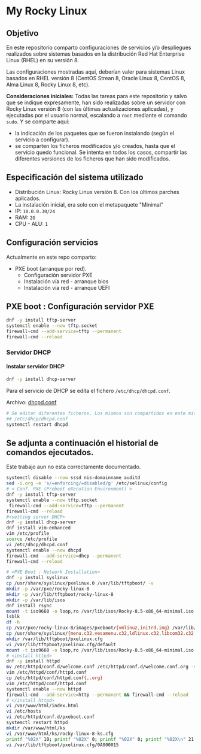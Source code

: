 # My Rocky Linux

## Objetivo

En este repositorio comparto configuraciones de servicios y/o despliegues realizados sobre sistemas basados en la distribución Red Hat Enterprise Linux (RHEL) en su versión 8.

Las configuraciones mostradas aquí, deberían valer para sistemas Linux basados en RHEL versión 8 (CentOS Strean 8, Oracle Linux 8, CentOS 8, Alma Linux 8, Rocky Linux 8, etc).

**Consideraciones iniciales:** Todas las tareas para este repositorio y salvo que se indique expresamente, han sido realizadas sobre un servidor con Rocky Linux versión 8 (con las últimas actualizaciones aplicadas), y ejecutadas por el usuario normal, escalando a `root` mediante el comando `sudo`. Y se comparte aquí:

- la indicación de los paquetes que se fueron instalando (según el servicio a configurar). 
- se comparten los ficheros modificados y/o creados, hasta que el servicio quedo funcional. Se intenta en todos los casos, compartir las diferentes versiones de los ficheros que han sido modificados.

## Especificación del sistema utilizado

- Distribución Linux: Rocky Linux versión 8. Con los últimos parches aplicados.
- La instalación inicial, era solo con el metapaquete "Minimal"
- IP: `10.0.0.30/24`
- RAM: `2G`
- CPU - ALU: `1`

## Configuración servicios

Actualmente en este repo comparto:

- PXE boot (arranque por red). 
  - Configuración servidor PXE
  - Instalación vía red - arranque bios 
  - Instalación vía red - arranque UEFI

## PXE boot : Configuración servidor PXE

```bash
dnf -y install tftp-server 
systemctl enable --now tftp.socket 
firewall-cmd --add-service=tftp --permanent 
firewall-cmd --reload
```

### Servidor DHCP

#### Instalar servidor DHCP

```bash
dnf -y install dhcp-server
```

Para el servicio de DHCP se edita el fichero `/etc/dhcp/dhcpd.conf`. 

Archivo: [dhcpd.conf](./etc/dhcp/dhcpd.conf)

```bash
# Se editan diferentes ficheros. Los mismos son compartidos en este mismo repositorio. En este paso se edit el:
## /etc/dhcp/dhcpd.conf
systemctl restart dhcpd
```


## Se adjunta a continuación el historial de comandos ejecutados.

Este trabajo aun no esta correctamente documentado.

```bash
systemctl disable --now sssd nis-domainname auditd
sed -i.org -e 's/=enforcing/=disabled/g' /etc/selinux/config 
# < Conf. PXE (Preboot eXecution Environment) >
dnf -y install tftp-server 
systemctl enable --now tftp.socket 
 firewall-cmd --add-service=tftp --permanent 
firewall-cmd --reload
#<setting server DHCP>
dnf -y install dhcp-server 
dnf install vim-enhanced
vim /etc/profile
source /etc/profile
vi /etc/dhcp/dhcpd.conf 
systemctl enable --now dhcpd
firewall-cmd --add-service=dhcp --permanent 
firewall-cmd --reload 

# <PXE Boot : Network Installation>
dnf -y install syslinux
cp /usr/share/syslinux/pxelinux.0 /var/lib/tftpboot/ -v
mkdir -p /var/pxe/rocky-linux-8
mkdir -p /var/lib/tftpboot/rocky-linux-8
mkdir -p /var/lib/isos
dnf install rsync
mount -t iso9660 -o loop,ro /var/lib/isos/Rocky-8.5-x86_64-minimal.iso /var/pxe/rocky-linux-8
lsblk 
df -h
cp /var/pxe/rocky-linux-8/images/pxeboot/{vmlinuz,initrd.img} /var/lib/tftpboot/rocky-linux-8/
cp /usr/share/syslinux/{menu.c32,vesamenu.c32,ldlinux.c32,libcom32.c32,libutil.c32} /var/lib/tftpboot/ -v
mkdir /var/lib/tftpboot/pxelinux.cfg
vi /var/lib/tftpboot/pxelinux.cfg/default 
mount -t iso9660 -o loop,ro /var/lib/isos/Rocky-8.5-x86_64-minimal.iso /var/pxe/rocky-linux-8
# <install httpd>
dnf -y install httpd
mv /etc/httpd/conf.d/welcome.conf /etc/httpd/conf.d/welcome.conf.org -v
vim /etc/httpd/conf/httpd.conf 
cp /etc/httpd/conf/httpd.conf{,.org}
vim /etc/httpd/conf/httpd.conf
systemctl enable --now httpd
firewall-cmd --add-service=http --permanent && firewall-cmd --reload 
# </install httpd>
vi /var/www/html/index.html 
vi /etc/hosts
vi /etc/httpd/conf.d/pxeboot.conf
systemctl restart httpd
mkdir /var/www/html/ks
vi /var/www/html/ks/rocky-linux-8-ks.cfg 
printf "%02X" 10; printf "%02X" 0; printf "%02X" 0; printf "%02X\n" 21
vi /var/lib/tftpboot/pxelinux.cfg/0A000015
```
